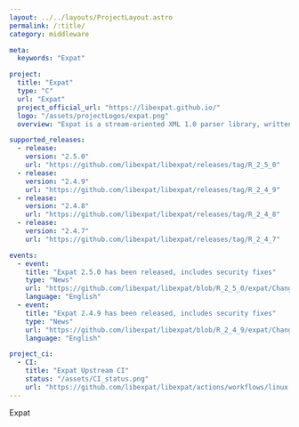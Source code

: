 ```yaml
---
layout: ../../layouts/ProjectLayout.astro
permalink: /:title/
category: middleware

meta:
  keywords: "Expat"

project:
  title: "Expat"
  type: "C"
  url: "Expat"
  project_official_url: "https://libexpat.github.io/"
  logo: "/assets/projectLogos/expat.png"
  overview: "Expat is a stream-oriented XML 1.0 parser library, written in C. As one of the first available open-source XML parsers, Expat has found a place in many open-source projects. Such projects include the Apache HTTP Server, Mozilla, Perl, Python and PHP. It is also bound in many other languages."

supported_releases:
  - release:
    version: "2.5.0"
    url: "https://github.com/libexpat/libexpat/releases/tag/R_2_5_0"
  - release:
    version: "2.4.9"
    url: "https://github.com/libexpat/libexpat/releases/tag/R_2_4_9"
  - release:
    version: "2.4.8"
    url: "https://github.com/libexpat/libexpat/releases/tag/R_2_4_8"
  - release:
    version: "2.4.7"
    url: "https://github.com/libexpat/libexpat/releases/tag/R_2_4_7"

events:
  - event:
    title: "Expat 2.5.0 has been released, includes security fixes"
    type: "News"
    url: "https://github.com/libexpat/libexpat/blob/R_2_5_0/expat/Changes"
    language: "English"
  - event:
    title: "Expat 2.4.9 has been released, includes security fixes"
    type: "News"
    url: "https://github.com/libexpat/libexpat/blob/R_2_4_9/expat/Changes"
    language: "English"

project_ci:
  - CI:
    title: "Expat Upstream CI"
    status: "/assets/CI_status.png"
    url: "https://github.com/libexpat/libexpat/actions/workflows/linux.yml/badge.svg"
---
```


<p>Expat</p>

